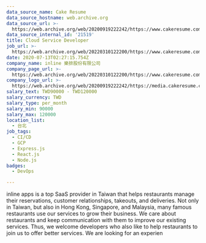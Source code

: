 ```yaml
---
data_source_name: Cake Resume
data_source_hostname: web.archive.org
data_source_url: >-
  https://web.archive.org/web/20200919222242/https://www.cakeresume.com/jobs?q=Cloud%20Iaas&page=1&refinementList%5Border%5D=
data_source_internal_id: '21519'
title: Cloud Service Developer
job_url: >-
  https://web.archive.org/web/20220310122200/https://www.cakeresume.com/companies/inline-0a53c2/jobs/cloud-service-developer
date: 2020-07-13T02:27:15.754Z
company_name: inline 樂排股份有限公司
company_page_url: >-
  https://web.archive.org/web/20220310122200/https://www.cakeresume.com/companies/inline-0a53c2
company_logo_url: >-
  https://web.archive.org/web/20200919222242/https://media.cakeresume.com/image/upload/s--0Vw-c0ZL--/c_pad,fl_png8,h_200,w_200/v1575522658/pvbewq8g2hwlrs1gr7kf.png
salary_text: TWD90000 - TWD120000
salary_currency: TWD
salary_type: per_month
salary_min: 90000
salary_max: 120000
location_list:
  - 台北
job_tags:
  - CI/CD
  - GCP
  - Express.js
  - React.js
  - Node.js
badges:
  - DevOps

---
```


inline apps is a top SaaS provider in Taiwan that helps restaurants manage their reservations, customer relationships, takeouts, and deliveries. Not only in Taiwan, but also in Hong Kong, Singapore, and Malaysia, many famous restaurants use our services to grow their business. We care about restaurants and keep communication with them to improve our existing services. Thus, we welcome developers who also like to help restaurants to join us to offer better services. We are looking for an experien